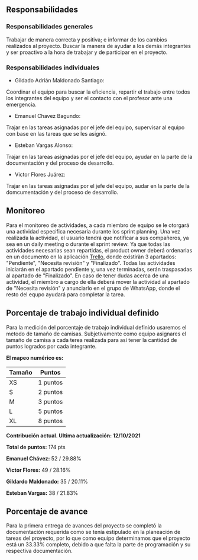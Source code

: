 ## Responsabilidades
### Responsabilidades generales 
Trabajar de manera correcta y positiva; e informar de los cambios realizados al proyecto. Buscar la manera de ayudar a los demás integrantes y ser proactivo a la hora de trabajar y de participar en el proyecto. 
### Responsabilidades individuales 
  - Gildado Adrián Maldonado Santiago:


  Coordinar el equipo para buscar la eficiencia, repartir el trabajo entre todos los integrantes del equipo y ser el contacto con el profesor ante una emergencia.
  - Emanuel Chavez Bagundo:

  Trajar en las tareas asignadas por el jefe del equipo, supervisar al equipo con base en las tareas que se les asignó.
  - Esteban Vargas Alonso:


  Trajar en las tareas asignadas por el jefe del equipo, ayudar en la parte de la documentación y del proceso de desarrollo. 
  - Victor Flores Juárez:


   Trajar en las tareas asignadas por el jefe del equipo, audar en la parte de la domcumentación y del proceso de desarrollo. 
## Monitoreo
Para el monitoreo de actividades, a cada miembro de equipo se le otorgará una actividad especifica necesaria durante los sprint planning. Una vez realizada la actividad, el usuario tendrá que notificar a sus compañeros, ya sea en un daily meeting o durante el sprint review. Ya que todas las actividades necesarias sean repartidas, el product owner deberá ordenarlas en un documento en la aplicación [Trello](https://trello.com/invite/b/1znV3Ph3/2e82d0833387d8dcf2a1ffd1ef8e9d9d/fastpass), donde existiràn 3 apartados: "Pendiente", "Necesita revisión" y "Finalizado". Todas las actividades iniciarán en el apartado pendiente y, una vez terminadas, serán traspasadas al apartado de "Finalizado". En caso de tener dudas acerca de una actividad, el miembro a cargo de ella deberá mover la actividad al apartado de "Necesita revisión" y anunciarlo en el grupo de WhatsApp, donde el resto del equpo ayudará para completar la tarea.

## Porcentaje de trabajo individual definido
Para la medición del porcentaje de trabajo individual definido usaremos el metodo de tamaño de camisas.
Subjetivamente como equipo asignares el tamaño de camisa a cada terea realizada para así tener la cantidad de puntos logrados por cada integrante. 

**El mapeo numérico es:**

| Tamaño | Puntos | 
| --- | --- |
| XS| 1 puntos |
| S | 2 puntos |
| M | 3 puntos |
| L | 5 puntos |
| XL | 8 puntos |


**Contribución actual. Ultima actualización: 12/10/2021**

**Total de puntos:** 174 pts

**Emanuel Chávez:** 52 / 29.88%

**Victor Flores:** 49 / 28.16%

**Gildardo Maldonado:** 35 / 20.11%

**Esteban Vargas:** 38 / 21.83%

## Porcentaje de avance 
Para la primera entrega de avances del proyecto se completó la documentación requerida como se tenía estipulado en la planeación de tareas del proyecto, por lo que como equipo determinamos que el proyecto está un 33.33% completo, debido a que falta la parte de programación y su respectiva documentación.  
